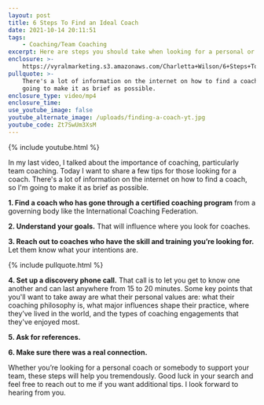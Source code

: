 ```yaml
---
layout: post
title: 6 Steps To Find an Ideal Coach
date: 2021-10-14 20:11:51
tags:
    - Coaching/Team Coaching
excerpt: Here are steps you should take when looking for a personal or team coach.
enclosure: >-
    https://vyralmarketing.s3.amazonaws.com/Charletta+Wilson/6+Steps+To+Find+an+Ideal+Coach.mp4
pullquote: >-
    There's a lot of information on the internet on how to find a coach so I'm
    going to make it as brief as possible.
enclosure_type: video/mp4
enclosure_time:
use_youtube_image: false
youtube_alternate_image: /uploads/finding-a-coach-yt.jpg
youtube_code: Zt7SwUm3XsM
---
```

{% include youtube.html %}

In my last video, I talked about the importance of coaching, particularly team coaching. Today I want to share a few tips for those looking for a coach. There's a lot of information on the internet on how to find a coach, so I'm going to make it as brief as possible.

**1\. Find a coach who has gone through a certified coaching program** from a governing body like the International Coaching Federation.

**2\. Understand your goals.** That will influence where you look for coaches.

**3\. Reach out to coaches who have the skill and training you’re looking for.** Let them know what your intentions are.

{% include pullquote.html %}

**4\. Set up a discovery phone call.** That call is to let you get to know one another and can last anywhere from 15 to 20 minutes. Some key points that you'll want to take away are what their personal values are: what their coaching philosophy is, what major influences shape their practice, where they’ve lived in the world, and the types of coaching engagements that they've enjoyed most.

**5\. Ask for references.**

**6\. Make sure there was a real connection.**

Whether you’re looking for a personal coach or somebody to support your team, these steps will help you tremendously. Good luck in your search and feel free to reach out to me if you want additional tips. I look forward to hearing from you.
